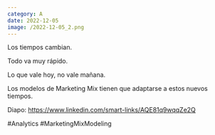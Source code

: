 ```yaml
--- 
category: A 
date: 2022-12-05 
image: /2022-12-05_2.png 
--- 
```


Los tiempos cambian. 

Todo va muy rápido.

Lo que vale hoy, no vale mañana. 

Los modelos de Marketing Mix tienen que adaptarse a estos nuevos tiempos.

Diapo: https://www.linkedin.com/smart-links/AQE81q9wqqZe2Q

#Analytics #MarketingMixModeling